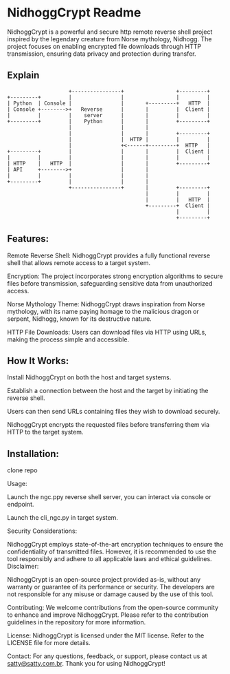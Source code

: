 # NidhoggCrypt Readme

NidhoggCrypt is a powerful and secure http remote reverse shell project inspired by the legendary creature from Norse mythology, Nidhogg. The project focuses on enabling encrypted file downloads through HTTP transmission, ensuring data privacy and protection during transfer.

## Explain


```
                    +----------------+                 +---------+
+---------+         |                |                 |         |
| Python  | Console |                |       +---------+   HTTP  |
| Console +-------->+   Reverse      |       |         |  Client |
|         |         |    server      |       |         |         |
+---------+         |    Python      |       |         +---------+
                    |                |       |
                    |                |       |         +---------+ 
                    |                |  HTTP |         |         |
                    |                +<------+---------+  HTTP   |
+---------+         |                |       |         |  Client |
|         |         |                |       |         |         |
| HTTP    |   HTTP  |                |       |         +---------+
| API     +-------->+                |       |         
|         |         |                |       |
+---------+         |                |       |
                    +----------------+       |         +---------+
                                             |         |         |
                                             |         |   HTTP  |
                                             +---------+  Client |
                                                       |         |
                                                       +---------+

```







## Features:

Remote Reverse Shell: NidhoggCrypt provides a fully functional reverse shell that allows remote access to a target system.

Encryption: The project incorporates strong encryption algorithms to secure files before transmission, safeguarding sensitive data from unauthorized access.

Norse Mythology Theme: NidhoggCrypt draws inspiration from Norse mythology, with its name paying homage to the malicious dragon or serpent, Nidhogg, known for its destructive nature.

HTTP File Downloads: Users can download files via HTTP using URLs, making the process simple and accessible.

## How It Works:

Install NidhoggCrypt on both the host and target systems.

Establish a connection between the host and the target by initiating the reverse shell.

Users can then send URLs containing files they wish to download securely.

NidhoggCrypt encrypts the requested files before transferring them via HTTP to the target system.

## Installation:

clone repo 

Usage:

Launch the ngc.ppy reverse shell server, you can interact via console or endpoint.

Launch the cli_ngc.py in target system.

Security Considerations:

NidhoggCrypt employs state-of-the-art encryption techniques to ensure the confidentiality of transmitted files. However, it is recommended to use the tool responsibly and adhere to all applicable laws and ethical guidelines.
Disclaimer:

NidhoggCrypt is an open-source project provided as-is, without any warranty or guarantee of its performance or security. The developers are not responsible for any misuse or damage caused by the use of this tool.

Contributing:
We welcome contributions from the open-source community to enhance and improve NidhoggCrypt. Please refer to the contribution guidelines in the repository for more information.

License:
NidhoggCrypt is licensed under the MIT license. Refer to the LICENSE file for more details.

Contact:
For any questions, feedback, or support, please contact us at satty@satty.com.br.
Thank you for using NidhoggCrypt! 
